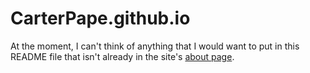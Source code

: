 # CarterPape.github.io
At the moment, I can't think of anything that I would want to put in this README file that isn't already in the site's [about page](http://carterpape.github.io/about/).